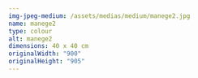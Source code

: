 ```yaml
---
img-jpeg-medium: /assets/medias/medium/manege2.jpg
name: manege2
type: colour
alt: manege2
dimensions: 40 x 40 cm
originalWidth: "900"
originalHeight: "905"
---
```

